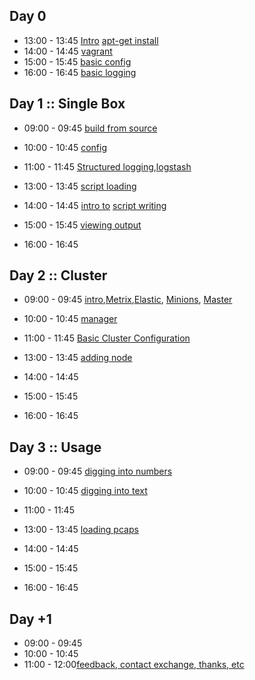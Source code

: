 
## Day 0

 * 13:00 - 13:45 [Intro](/bro/day_intro/README.md)  [apt-get install](/bro/day_intro/AptGetInstall.md)
 * 14:00 - 14:45 [vagrant](/bro/day_intro/BTIGEK-easybutton-singlehost.sh)
 * 15:00 - 15:45 [basic config](/bro/day_intro/BasicConf.md)
 * 16:00 - 16:45 [basic logging](/bro/day_intro/BasicLogging.md)

## Day 1 :: Single Box

 * 09:00 - 09:45 [build from source](/bro/day_1/BuildFromSource.md)
 * 10:00 - 10:45 [config](/bro/day_1/Config.md)
 * 11:00 - 11:45 [Structured logging](/bro/day_1/AdvancedLogging0.md),[logstash](/bro/day_1/AdvancedLoggingLogstash.md)


 * 13:00 - 13:45 [script loading](/bro/day_1/LoadScript.md)
 * 14:00 - 14:45 [intro to](/bro/day_intro/BasicScripting.md) [script writing](/bro/day_intro/Scripting.md)
 * 15:00 - 15:45 [viewing output]()
 * 16:00 - 16:45


## Day 2 :: Cluster

* 09:00 - 09:45 [intro](/bro/day_2/ClusterBasics.md),[Metrix](/suricata/day_2/SetUpMetrics.md),[Elastic](/suricata/day_2/SetUpElastic.md), [Minions](/suricata/day_2/SetUpMinions.md), [Master](/suricata/day_2/SetUpMaster.md)
* 10:00 - 10:45 [manager](/bro/day_2/Manager.md)
* 11:00 - 11:45 [Basic Cluster Configuration](/bro/day_2/ClusterConf.md)


* 13:00 - 13:45 [adding node](/bro/day_2/ClusterAddNode.md)
* 14:00 - 14:45
* 15:00 - 15:45
* 16:00 - 16:45


## Day 3 :: Usage

* 09:00 - 09:45 [digging into numbers](/common/Telegraf.md)
* 10:00 - 10:45 [digging into text](/common/Kibana4.md)
* 11:00 - 11:45 []()


* 13:00 - 13:45 [loading pcaps](/bro/day_3/LoadPcaps.md)
* 14:00 - 14:45
* 15:00 - 15:45
* 16:00 - 16:45

## Day +1

* 09:00 - 09:45 []()
* 10:00 - 10:45[]()
* 11:00 - 12:00[feedback, contact exchange, thanks, etc]()
